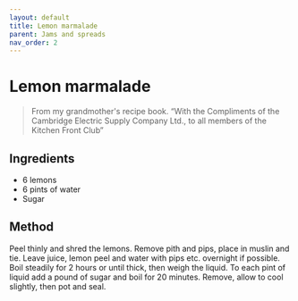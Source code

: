 ```yaml
---
layout: default
title: Lemon marmalade
parent: Jams and spreads
nav_order: 2
---
```


# Lemon marmalade

> From my grandmother's recipe book. “With the Compliments of the Cambridge 
> Electric Supply Company Ltd., to all members of the Kitchen Front Club”

## Ingredients

* 6 lemons
* 6 pints of water
* Sugar

## Method

Peel thinly and shred the lemons. Remove pith and pips, place in muslin and tie. 
Leave juice, lemon peel and water with pips etc. overnight if possible. Boil 
steadily for 2 hours or until thick, then weigh the liquid. To each pint of 
liquid add a pound of sugar and boil for 20 minutes. Remove, allow to cool 
slightly, then pot and seal. 
